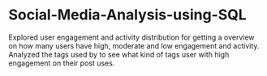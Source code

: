 # Social-Media-Analysis-using-SQL
Explored user engagement and activity distribution for getting a overview on how many users have high, moderate and low engagement and activity.  Analyzed the tags used by to see what kind of tags user with high engagement on their post uses. 
